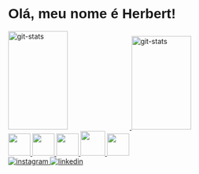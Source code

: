 <h1 color="#2981FF" style="font-family:Arial,sans-serif;">Olá, meu nome é Herbert!</h1>
<div>
  <a href="https://github.com/HerbertDuarte?tab=repositories">
  <img width="49%" height="200px" src="https://github-readme-stats.vercel.app/api?username=HerbertDuarte&show_icons=true&theme=transparent" alt="git-stats" />
  <img width="49%" height="190px" src="https://github-readme-stats.vercel.app/api/top-langs/?username=HerbertDuarte&theme=transparent&layout=compact" alt="git-stats" />
</div>
<div>
  <img height="45px" src="https://cdn.jsdelivr.net/gh/devicons/devicon/icons/html5/html5-original.svg" />
  <img height="45px" src="https://cdn.jsdelivr.net/gh/devicons/devicon/icons/css3/css3-original.svg" />
  <img height="45px" src="https://cdn.jsdelivr.net/gh/devicons/devicon/icons/javascript/javascript-original.svg" />
  <img height="50px" src="https://cdn.jsdelivr.net/gh/devicons/devicon/icons/python/python-original.svg" />
  <img height="45px" src="https://cdn.jsdelivr.net/gh/devicons/devicon/icons/c/c-original.svg" />    
</div>
<div>
  <a href="https://www.instagram.com/herbert.14_/?next=%2F">
  <img src="https://img.shields.io/badge/Instagram-E4405F?style=for-the-badge&logo=instagram&logoColor=white" alt="instagram" />
</a>
<a href="https://www.linkedin.com/in/herbert-duarte-8534b71a2/">
  <img src="https://img.shields.io/badge/LinkedIn-0077B5?style=for-the-badge&logo=linkedin&logoColor=white" alt="linkedin" />
</a>
</div>

